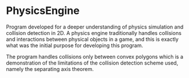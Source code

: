 # PhysicsEngine

Program developed for a deeper understanding of physics simulation and collision detection in 2D.
A physics engine traditionally handles collisions and interactions between physical objects in a game, and this is exactly what was the initial purpose for developing this program.

The program handles collisions only between convex polygons which is a demonstration of the limitations of the collision detection scheme used, namely the separating axis theorem.